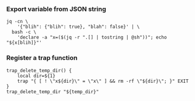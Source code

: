 ### Export variable from JSON string

```
jq -cn \
    '{"blih": {"blih": true}, "blah": false}' | \
  bash -c \
    'declare -a "x=($(jq -r ".[] | tostring | @sh"))"; echo "${x[blih]}"'
```

### Register a trap function
```
trap_delete_temp_dir() {
	local dir=${1}
	trap "{ [ ! \"x${dir}\" = \"x\" ] && rm -rf \"${dir}\"; }" EXIT
}
trap_delete_temp_dir "${temp_dir}"
```
